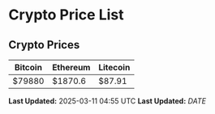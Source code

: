 # Crypto Price List

## Crypto Prices
| Bitcoin | Ethereum | Litecoin |
| ------- | -------- | -------- |
| $79880 | $1870.6 | $87.91 |
**Last Updated:** 2025-03-11 04:55 UTC
**Last Updated:** $DATE$
